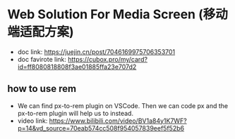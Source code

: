 # Web Solution For Media Screen (移动端适配方案)

* doc link: https://juejin.cn/post/7046169975706353701
* doc favirote link: https://cubox.pro/my/card?id=ff8080818808f3ae01885ffa23e707d2

## how to use rem

* We can find px-to-rem plugin on VSCode. Then we can code px and the px-to-rem plugin will help us to instead.
* video link: https://www.bilibili.com/video/BV1a84y1K7WF?p=14&vd_source=70eab574cc508f954057839eef5f52b6
